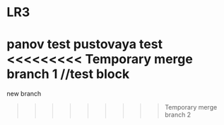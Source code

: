 # LR3
panov test
pustovaya test
<<<<<<<<< Temporary merge branch 1
//test block
=========
new branch
>>>>>>>>> Temporary merge branch 2
